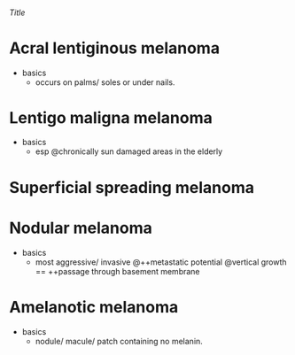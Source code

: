###### Title

# Acral lentiginous melanoma
- basics
    + occurs on palms/ soles or under nails. 


# Lentigo maligna melanoma
- basics
    + esp @chronically sun damaged areas in the elderly


# Superficial spreading melanoma 


# Nodular melanoma
- basics
    + most aggressive/ invasive @++metastatic potential @vertical growth == ++passage through basement membrane

# Amelanotic melanoma
- basics
    + nodule/ macule/ patch containing no melanin.
